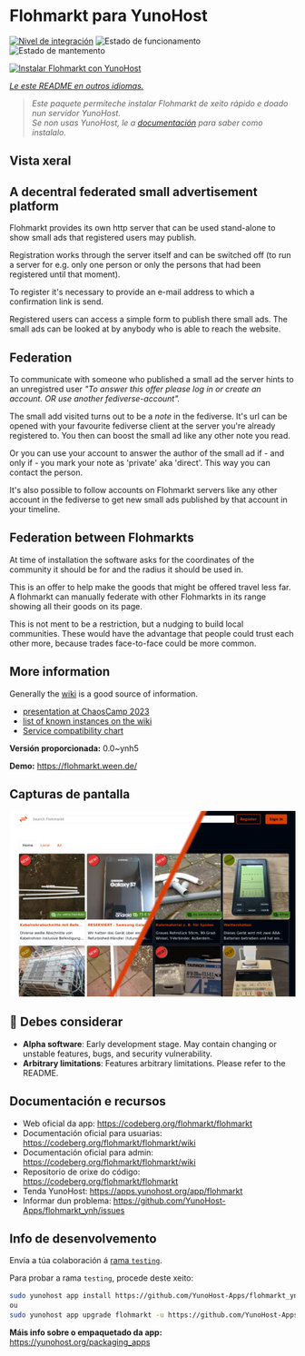 <!--
NOTA: Este README foi creado automáticamente por <https://github.com/YunoHost/apps/tree/master/tools/readme_generator>
NON debe editarse manualmente.
-->

# Flohmarkt para YunoHost

[![Nivel de integración](https://dash.yunohost.org/integration/flohmarkt.svg)](https://dash.yunohost.org/appci/app/flohmarkt) ![Estado de funcionamento](https://ci-apps.yunohost.org/ci/badges/flohmarkt.status.svg) ![Estado de mantemento](https://ci-apps.yunohost.org/ci/badges/flohmarkt.maintain.svg)

[![Instalar Flohmarkt con YunoHost](https://install-app.yunohost.org/install-with-yunohost.svg)](https://install-app.yunohost.org/?app=flohmarkt)

*[Le este README en outros idiomas.](./ALL_README.md)*

> *Este paquete permíteche instalar Flohmarkt de xeito rápido e doado nun servidor YunoHost.*  
> *Se non usas YunoHost, le a [documentación](https://yunohost.org/install) para saber como instalalo.*

## Vista xeral

## A decentral federated small advertisement platform

Flohmarkt provides its own http server that can be used stand-alone to show small ads that registered users may publish. 

Registration works through the server itself and can be switched off (to run a server for e.g. only one person or only the persons that had been registered until that moment).

To register it's necessary to provide an e-mail address to which a confirmation link is send.

Registered users can access a simple form to publish there small ads. The small ads can be looked at by anybody who is able to reach the website.

## Federation

To communicate with someone who published a small ad the server hints to an unregistred user _"To answer this offer please log in or create an account. OR use another fediverse-account"._

The small add visited turns out to be a _note_ in the fediverse. It's url can be opened with your favourite fediverse client at the server you're already registered to. You then can boost the small ad like any other note you read.

Or you can use your account to answer the author of the small ad if - and only if - you mark your note as 'private' aka 'direct'. This way you can contact the person.

It's also possible to follow accounts on Flohmarkt servers like any other account in the fediverse to get new small ads published by that account in your timeline.

## Federation between Flohmarkts

At time of installation the software asks for the coordinates of the community it should be for and the radius it should be used in.

This is an offer to help make the goods that might be offered travel less far. A flohmarkt can manually federate with other Flohmarkts in its range showing all their goods on its page.

This is not ment to be a restriction, but a nudging to build local communities. These would have the advantage that people could trust each other more, because trades face-to-face could be more common.

## More information

Generally the [wiki](https://codeberg.org/flohmarkt/flohmarkt/wiki) is a good source of information.

* [presentation at ChaosCamp 2023](https://media.ccc.de/v/camp2023-57168-flohmarkt#l=eng&t=213)
* [list of known instances on the wiki](https://codeberg.org/flohmarkt/flohmarkt/wiki/flohmarkt-instances)
* [Service compatibility chart](https://codeberg.org/flohmarkt/flohmarkt/wiki/Service-compatibility-chart)


**Versión proporcionada:** 0.0~ynh5

**Demo:** <https://flohmarkt.ween.de/>

## Capturas de pantalla

![Captura de pantalla de Flohmarkt](./doc/screenshots/screenshot.png)

## :red_circle: Debes considerar

- **Alpha software**: Early development stage. May contain changing or unstable features, bugs, and security vulnerability.
- **Arbitrary limitations**: Features arbitrary limitations. Please refer to the README.

## Documentación e recursos

- Web oficial da app: <https://codeberg.org/flohmarkt/flohmarkt>
- Documentación oficial para usuarias: <https://codeberg.org/flohmarkt/flohmarkt/wiki>
- Documentación oficial para admin: <https://codeberg.org/flohmarkt/flohmarkt/wiki>
- Repositorio de orixe do código: <https://codeberg.org/flohmarkt/flohmarkt>
- Tenda YunoHost: <https://apps.yunohost.org/app/flohmarkt>
- Informar dun problema: <https://github.com/YunoHost-Apps/flohmarkt_ynh/issues>

## Info de desenvolvemento

Envía a túa colaboración á [rama `testing`](https://github.com/YunoHost-Apps/flohmarkt_ynh/tree/testing).

Para probar a rama `testing`, procede deste xeito:

```bash
sudo yunohost app install https://github.com/YunoHost-Apps/flohmarkt_ynh/tree/testing --debug
ou
sudo yunohost app upgrade flohmarkt -u https://github.com/YunoHost-Apps/flohmarkt_ynh/tree/testing --debug
```

**Máis info sobre o empaquetado da app:** <https://yunohost.org/packaging_apps>
